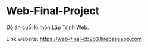 # Web-Final-Project
Đồ án cuối kì môn Lập Trình Web.

Link website: https://web-final-cb2b3.firebaseapp.com
